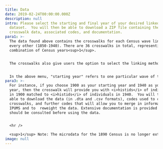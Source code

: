 ```yaml
---
title: Data
date: 2019-02-24T00:00:00.000Z
description: null
intro: Please select the starting and final year of your desired linked
  dataset.  You will then be able to download a ZIP file containing the
  crosswalk data, associated codes, and documentation.
para1: >-
  The data found above contains the crosswalks for each Census wave linked to
  every other (1850-1940). There are 36 crosswalks in total, representing every
  combination of Census years<sup>1</sup>. 


  The crosswalks also give users the option to select the linking method with which matches were created. Users can then merge into these crosswalks a wide set of individual- and household-level variables provided publicly by <a href="https://usa.ipums.org/usa/" target="_blank">IPUMS</a>, thereby creating a historical longitudinal dataset for analysis.


  In the above menu, "starting year" refers to one particular wave of the Census and "final year" refers to another wave of the Census.
para3: >-
  For instance, if you choose 1900 as your starting year and 1940 as your final
  year, then the crosswalk will provide you with <i>histids</i> of individuals
  in 1900 matched to <i>histids</i> of individuals in 1940.  You will then be
  able to download the data (in .dta and .csv formats), codes used to create the
  crosswalks, and further codes that will allow you to merge in information from
  IPUMS and to  reweight the data. Extensive documentation is provided and
  should be consulted before using the data.


  <hr />

  <sup>1</sup> Note: The microdata for the 1890 Census is no longer extant.
image: null
---
```

